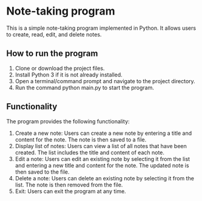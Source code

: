 # Note-taking program
This is a simple note-taking program implemented in Python. It allows users to create, read, edit, and delete notes.


## How to run the program
1. Clone or download the project files.
2. Install Python 3 if it is not already installed.
3. Open a terminal/command prompt and navigate to the project directory.
4. Run the command python main.py to start the program.

## Functionality
The program provides the following functionality:

1. Create a new note: Users can create a new note by entering a title and content for the note. The note is then saved to a file.
2. Display list of notes: Users can view a list of all notes that have been created. The list includes the title and content of each note.
3. Edit a note: Users can edit an existing note by selecting it from the list and entering a new title and content for the note. The updated note is then saved to the file.
4. Delete a note: Users can delete an existing note by selecting it from the list. The note is then removed from the file.
5. Exit: Users can exit the program at any time.